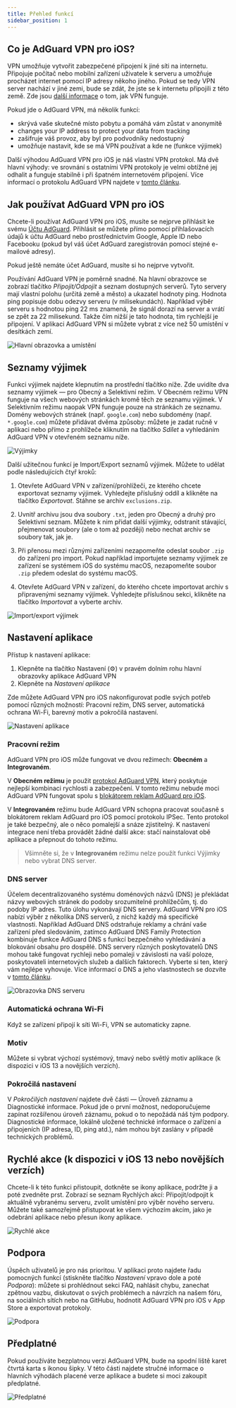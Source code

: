 ```yaml
---
title: Přehled funkcí
sidebar_position: 1
---
```


## Co je AdGuard VPN pro iOS?

VPN umožňuje vytvořit zabezpečené připojení k jiné síti na internetu. Připojuje počítač nebo mobilní zařízení uživatele k serveru a umožňuje procházet internet pomocí IP adresy někoho jiného. Pokud se tedy VPN server nachází v jiné zemi, bude se zdát, že jste se k internetu připojili z této země. Zde jsou [další informace](/general/how-vpn-works.md) o tom, jak VPN funguje.

Pokud jde o AdGuard VPN, má několik funkcí:

- skrývá vaše skutečné místo pobytu a pomáhá vám zůstat v anonymitě
- changes your IP address to protect your data from tracking
- zašifruje váš provoz, aby byl pro podvodníky nedostupný
- umožňuje nastavit, kde se má VPN používat a kde ne (funkce výjimek)

Další výhodou AdGuard VPN pro iOS je náš vlastní VPN protokol. Má dvě hlavní výhody: ve srovnání s ostatními VPN protokoly je velmi obtížné jej odhalit a funguje stabilně i při špatném internetovém připojení. Více informací o protokolu AdGuard VPN najdete v [tomto článku](../general/adguard-vpn-protocol.mdx).

## Jak používat AdGuard VPN pro iOS

Chcete-li používat AdGuard VPN pro iOS, musíte se nejprve přihlásit ke svému [Účtu AdGuard](https://my.adguard.com/). Přihlásit se můžete přímo pomocí přihlašovacích údajů k účtu AdGuard nebo prostřednictvím Google, Apple ID nebo Facebooku (pokud byl váš účet AdGuard zaregistrován pomocí stejné e-mailové adresy).

Pokud ještě nemáte účet AdGuard, musíte si ho nejprve vytvořit.

Používání AdGuard VPN je poměrně snadné. Na hlavní obrazovce se zobrazí tlačítko *Připojit/Odpojit* a seznam dostupných serverů. Tyto servery mají vlastní polohu (určitá země a město) a ukazatel hodnoty ping. Hodnota ping popisuje dobu odezvy serveru (v milisekundách). Například výběr serveru s hodnotou ping 22 ms znamená, že signál dorazí na server a vrátí se zpět za 22 milisekund. Takže čím nižší je tato hodnota, tím rychlejší je připojení. V aplikaci AdGuard VPN si můžete vybrat z více než 50 umístění v desítkách zemí.

![Hlavní obrazovka a umístění](https://cdn.adguardvpn.com/content/kb/vpn/ios/1.png?123)

## Seznamy výjimek

Funkci výjimek najdete klepnutím na prostřední tlačítko níže. Zde uvidíte dva seznamy výjimek — pro Obecný a Selektivní režim. V Obecném režimu VPN funguje na všech webových stránkách kromě těch ze seznamu výjimek. V Selektivním režimu naopak VPN funguje pouze na stránkách ze seznamu. Domény webových stránek (např. `google.com`) nebo subdomény (např. `*.google.com`) můžete přidávat dvěma způsoby: můžete je zadat ručně v aplikaci nebo přímo z prohlížeče kliknutím na tlačítko *Sdílet* a vyhledáním AdGuard VPN v otevřeném seznamu níže.

![Výjimky](https://cdn.adguardvpn.com/content/kb/vpn/ios/2.png?123)

Další užitečnou funkcí je Import/Export seznamů výjimek. Můžete to udělat podle následujících čtyř kroků:

1. Otevřete AdGuard VPN v zařízení/prohlížeči, ze kterého chcete exportovat seznamy výjimek. Vyhledejte příslušný oddíl a klikněte na tlačítko *Exportovat*. Stáhne se archiv `exclusions.zip`.

2. Uvnitř archivu jsou dva soubory `.txt`, jeden pro Obecný a druhý pro Selektivní seznam. Můžete k nim přidat další výjimky, odstranit stávající, přejmenovat soubory (ale o tom až později) nebo nechat archiv se soubory tak, jak je.

3. Při přenosu mezi různými zařízeními nezapomeňte odeslat soubor `.zip` do zařízení pro import. Pokud například importujete seznamy výjimek ze zařízení se systémem iOS do systému macOS, nezapomeňte soubor `.zip` předem odeslat do systému macOS.

4. Otevřete AdGuard VPN v zařízení, do kterého chcete importovat archiv s připravenými seznamy výjimek. Vyhledejte příslušnou sekci, klikněte na tlačítko *Importovat* a vyberte archiv.

![Import/export výjimek](https://cdn.adguardvpn.com/content/kb/vpn/ios/import-export-exclusions.png)

## Nastavení aplikace

Přístup k nastavení aplikace:

1. Klepněte na tlačítko Nastavení (⚙) v pravém dolním rohu hlavní obrazovky aplikace AdGuard VPN
2. Klepněte na *Nastavení aplikace*

Zde můžete AdGuard VPN pro iOS nakonfigurovat podle svých potřeb pomocí různých možností: Pracovní režim, DNS server, automatická ochrana Wi-Fi, barevný motiv a pokročilá nastavení.

![Nastavení aplikace](https://cdn.adguardvpn.com/content/kb/vpn/ios/app-settings.png)

### Pracovní režim

AdGuard VPN pro iOS může fungovat ve dvou režimech: **Obecném** a **Integrovaném**.

V **Obecném režimu** je použit [protokol AdGuard VPN](../general/adguard-vpn-protocol.mdx), který poskytuje nejlepší kombinaci rychlosti a zabezpečení. V tomto režimu nebude moci AdGuard VPN fungovat spolu s [blokátorem reklam AdGuard pro iOS](https://adguard.com/kb/adguard-for-ios/overview/).

V **Integrovaném** režimu bude AdGuard VPN schopna pracovat současně s blokátorem reklam AdGuard pro iOS pomocí protokolu IPSec. Tento protokol je také bezpečný, ale o něco pomalejší a snáze zjistitelný. K nastavení integrace není třeba provádět žádné další akce: stačí nainstalovat obě aplikace a přepnout do tohoto režimu.
> Všimněte si, že v **Integrovaném** režimu nelze použít funkci Výjimky nebo vybrat DNS server.

### DNS server

Účelem decentralizovaného systému doménových názvů (DNS) je překládat názvy webových stránek do podoby srozumitelné prohlížečům, tj. do podoby IP adres. Tuto úlohu vykonávají DNS servery. AdGuard VPN pro iOS nabízí výběr z několika DNS serverů, z nichž každý má specifické vlastnosti. Například AdGuard DNS odstraňuje reklamy a chrání vaše zařízení před sledováním, zatímco AdGuard DNS Family Protection kombinuje funkce AdGuard DNS s funkcí bezpečného vyhledávání a blokování obsahu pro dospělé. DNS servery různých poskytovatelů DNS mohou také fungovat rychleji nebo pomaleji v závislosti na vaší poloze, poskytovateli internetových služeb a dalších faktorech. Vyberte si ten, který vám nejlépe vyhovuje. Více informací o DNS a jeho vlastnostech se dozvíte v [ tomto článku](https://adguard-dns.io/kb/general/dns-filtering/#what-is-dns).

![Obrazovka DNS serveru](https://cdn.adguardvpn.com/content/kb/vpn/ios/dns-server.png)

### Automatická ochrana Wi-Fi

Když se zařízení připojí k síti Wi-Fi, VPN se automaticky zapne.

### Motiv

Můžete si vybrat výchozí systémový, tmavý nebo světlý motiv aplikace (k dispozici v iOS 13 a novějších verzích).

### Pokročilá nastavení

V *Pokročilých nastavení* najdete dvě části — Úroveň záznamu a Diagnostické informace. Pokud jde o první možnost, nedoporučujeme zapínat rozšířenou úroveň záznamu, pokud o to nepožádá náš tým podpory. Diagnostické informace, lokálně uložené technické informace o zařízení a připojeních (IP adresa, ID, ping atd.), nám mohou být zaslány v případě technických problémů.

## Rychlé akce (k dispozici v iOS 13 nebo novějších verzích)

Chcete-li k této funkci přistoupit, dotkněte se ikony aplikace, podržte ji a poté zvedněte prst. Zobrazí se seznam Rychlých akcí: Připojit/odpojit k aktuálně vybranému serveru, zvolit umístění pro výběr nového serveru. Můžete také samozřejmě přistupovat ke všem výchozím akcím, jako je odebrání aplikace nebo přesun ikony aplikace.

![Rychlé akce](https://cdn.adguardvpn.com/content/kb/vpn/ios/quick-actions.png)

## Podpora

Úspěch uživatelů je pro nás prioritou. V aplikaci proto najdete řadu pomocných funkcí (stiskněte tlačítko *Nastavení* vpravo dole a poté *Podpora*): můžete si prohlédnout sekci FAQ, nahlásit chybu, zanechat zpětnou vazbu, diskutovat o svých problémech a návrzích na našem fóru, na sociálních sítích nebo na GitHubu, hodnotit AdGuard VPN pro iOS v App Store a exportovat protokoly.

![Podpora](https://cdn.adguardvpn.com/content/kb/vpn/ios/support.png)

## Předplatné

Pokud používáte bezplatnou verzi AdGuard VPN, bude na spodní liště karet čtvrtá karta s ikonou šipky. V této části najdete stručné informace o hlavních výhodách placené verze aplikace a budete si moci zakoupit předplatné.

![Předplatné](https://cdn.adguardvpn.com/content/kb/vpn/ios/subscription_en.png)
